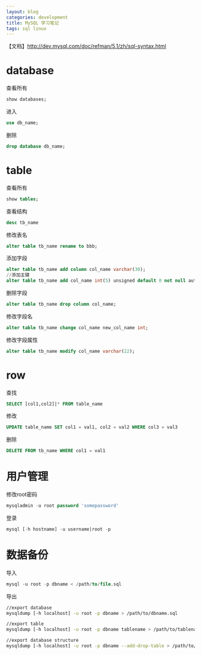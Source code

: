 ```yaml
---
layout: blog
categories: development
title: MySQL 学习笔记
tags: sql linux
---
```


【文档】http://dev.mysql.com/doc/refman/5.1/zh/sql-syntax.html

# database

查看所有

```sql
show databases;
```

进入

```sql
use db_name;
```

删除

```sql
drop database db_name;
```

# table

查看所有

```sql
show tables;
```

查看结构

```sql
desc tb_name
```

修改表名

```sql
alter table tb_name rename to bbb;
```
		
添加字段

```sql
alter table tb_name add column col_name varchar(30);
//添加主键
alter table tb_name add col_name int(5) unsigned default 0 not null auto_increment ,add primary key (tb_name);
```
		
删除字段

```sql
alter table tb_name drop column col_name;
```
		
修改字段名

```sql
alter table tb_name change col_name new_col_name int;
```
		
修改字段属性

```sql
alter table tb_name modify col_name varchar(22);
```

<!--more-->

# row

查找

```sql
SELECT [col1,col2]|* FROM table_name
```

修改

```sql
UPDATE table_name SET col1 = val1, col2 = val2 WHERE col3 = val3
```

删除

```sql
DELETE FROM tb_name WHERE col1 = val1
```

# 用户管理

修改root密码

```sql
mysqladmin -u root password 'somepassword'
```

登录

```sql
mysql [-h hostname] -u username|root -p
```

# 数据备份

导入

```sql
mysql -u root -p dbname < /path/to/file.sql 
```

导出
		
```bash
//export database
mysqldump [-h localhost] -u root -p dbname > /path/to/dbname.sql 

//export table
mysqldump [-h localhost] -u root -p dbname tablename > /path/to/tablename.sql

//export database structure
mysqldump [-h localhost] -u root -p dbname --add-drop-table > /path/to/dbname_struct.sql 
```
